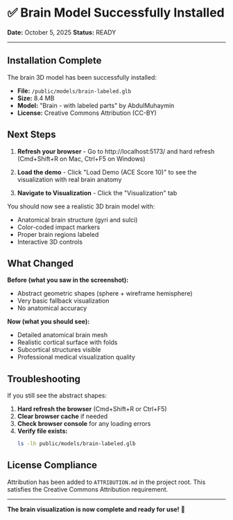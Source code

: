 # ✅ Brain Model Successfully Installed

**Date:** October 5, 2025
**Status:** READY

---

## Installation Complete

The brain 3D model has been successfully installed:

- **File:** `/public/models/brain-labeled.glb`
- **Size:** 8.4 MB
- **Model:** "Brain - with labeled parts" by AbdulMuhaymin
- **License:** Creative Commons Attribution (CC-BY)

## Next Steps

1. **Refresh your browser** - Go to http://localhost:5173/ and hard refresh (Cmd+Shift+R on Mac, Ctrl+F5 on Windows)

2. **Load the demo** - Click "Load Demo (ACE Score 10)" to see the visualization with real brain anatomy

3. **Navigate to Visualization** - Click the "Visualization" tab

You should now see a realistic 3D brain model with:
- Anatomical brain structure (gyri and sulci)
- Color-coded impact markers
- Proper brain regions labeled
- Interactive 3D controls

## What Changed

**Before (what you saw in the screenshot):**
- Abstract geometric shapes (sphere + wireframe hemisphere)
- Very basic fallback visualization
- No anatomical accuracy

**Now (what you should see):**
- Detailed anatomical brain mesh
- Realistic cortical surface with folds
- Subcortical structures visible
- Professional medical visualization quality

## Troubleshooting

If you still see the abstract shapes:

1. **Hard refresh the browser** (Cmd+Shift+R or Ctrl+F5)
2. **Clear browser cache** if needed
3. **Check browser console** for any loading errors
4. **Verify file exists:**
   ```bash
   ls -lh public/models/brain-labeled.glb
   ```

## License Compliance

Attribution has been added to `ATTRIBUTION.md` in the project root. This satisfies the Creative Commons Attribution requirement.

---

**The brain visualization is now complete and ready for use!** 🧠
